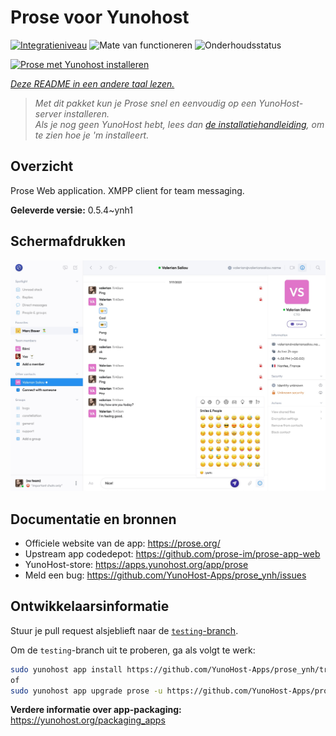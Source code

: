 <!--
NB: Deze README is automatisch gegenereerd door <https://github.com/YunoHost/apps/tree/master/tools/readme_generator>
Hij mag NIET handmatig aangepast worden.
-->

# Prose voor Yunohost

[![Integratieniveau](https://apps.yunohost.org/badge/integration/prose)](https://ci-apps.yunohost.org/ci/apps/prose/)
![Mate van functioneren](https://apps.yunohost.org/badge/state/prose)
![Onderhoudsstatus](https://apps.yunohost.org/badge/maintained/prose)

[![Prose met Yunohost installeren](https://install-app.yunohost.org/install-with-yunohost.svg)](https://install-app.yunohost.org/?app=prose)

*[Deze README in een andere taal lezen.](./ALL_README.md)*

> *Met dit pakket kun je Prose snel en eenvoudig op een YunoHost-server installeren.*  
> *Als je nog geen YunoHost hebt, lees dan [de installatiehandleiding](https://yunohost.org/install), om te zien hoe je 'm installeert.*

## Overzicht

Prose Web application. XMPP client for team messaging.

**Geleverde versie:** 0.5.4~ynh1

## Schermafdrukken

![Schermafdrukken van Prose](./doc/screenshots/screenshot.jpg)

## Documentatie en bronnen

- Officiele website van de app: <https://prose.org/>
- Upstream app codedepot: <https://github.com/prose-im/prose-app-web>
- YunoHost-store: <https://apps.yunohost.org/app/prose>
- Meld een bug: <https://github.com/YunoHost-Apps/prose_ynh/issues>

## Ontwikkelaarsinformatie

Stuur je pull request alsjeblieft naar de [`testing`-branch](https://github.com/YunoHost-Apps/prose_ynh/tree/testing).

Om de `testing`-branch uit te proberen, ga als volgt te werk:

```bash
sudo yunohost app install https://github.com/YunoHost-Apps/prose_ynh/tree/testing --debug
of
sudo yunohost app upgrade prose -u https://github.com/YunoHost-Apps/prose_ynh/tree/testing --debug
```

**Verdere informatie over app-packaging:** <https://yunohost.org/packaging_apps>
